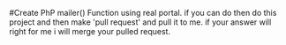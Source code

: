 #Create PhP mailer() Function using real portal.
if you can do then do this project and then make 'pull request' and pull it to me.
if your answer will right for me i will merge your pulled request.
